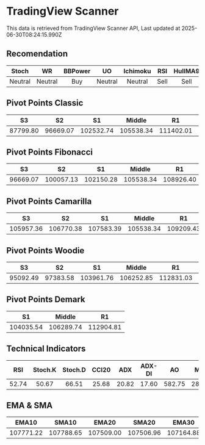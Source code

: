 # TradingView Scanner
This data is retrieved from TradingView Scanner API, Last updated at 2025-06-30T08:24:15.990Z

## Recomendation
| Stoch | WR | BBPower | UO | Ichimoku | RSI | HullMA9 |
| :---: | :---: | :---: | :---: | :---: | :---: | :---: |
| Neutral | Neutral | Buy | Neutral | Neutral | Sell | Sell |

## Pivot Points Classic
| S3 | S2 | S1 | Middle | R1 | R2 | R3 |
| :---: | :---: | :---: | :---: | :---: | :---: | :---: |
| 87799.80 | 96669.07 | 102532.74 | 105538.34 | 111402.01 | 114407.61 | 123276.88 |

## Pivot Points Fibonacci
| S3 | S2 | S1 | Middle | R1 | R2 | R3 |
| :---: | :---: | :---: | :---: | :---: | :---: | :---: |
| 96669.07 | 100057.13 | 102150.28 | 105538.34 | 108926.40 | 111019.55 | 114407.61 |

## Pivot Points Camarilla
| S3 | S2 | S1 | Middle | R1 | R2 | R3 |
| :---: | :---: | :---: | :---: | :---: | :---: | :---: |
| 105957.36 | 106770.38 | 107583.39 | 105538.34 | 109209.43 | 110022.44 | 110835.46 |

## Pivot Points Woodie
| S3 | S2 | S1 | Middle | R1 | R2 | R3 |
| :---: | :---: | :---: | :---: | :---: | :---: | :---: |
| 95092.49 | 97383.58 | 103961.76 | 106252.85 | 112831.03 | 115122.12 | 121700.30 |

## Pivot Points Demark
| S1 | Middle | R1 |
| :---: | :---: | :---: |
| 104035.54 | 106289.74 | 112904.81 |

## Technical Indicators
| RSI | Stoch.K | Stoch.D | CCI20 | ADX | ADX-DI | AO | Mom | MACD | MACD | W.R | HullMA9 |
| :---: | :---: | :---: | :---: | :---: | :---: | :---: | :---: | :---: | :---: | :---: | :---: |
| 52.74 | 50.67 | 66.51 | 25.68 | 20.82 | 17.60 | 582.75 | 289.26 | 426.76 | 498.48 | -74.46 | 108029.55 |

## EMA & SMA
| EMA10 | SMA10 | EMA20 | SMA20 | EMA30 | SMA30 | EMA50 | SMA50 | EMA100 | SMA100 | EMA200 | SMA200 |
| :---: | :---: | :---: | :---: | :---: | :---: | :---: | :---: | :---: | :---: | :---: | :---: |
| 107771.22 | 107788.65 | 107509.00 | 107506.96 | 107164.88 | 107500.28 | 106606.99 | 105925.10 | 106053.80 | 105471.72 | 105290.14 | 105745.40 |